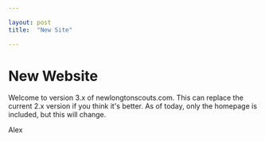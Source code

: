 ```yaml
---

layout: post
title:  "New Site"

---
```


# New Website

Welcome to version 3.x of newlongtonscouts.com. This can replace the current 2.x version if you think it's better. As of today, only the homepage is included, but this will change.

Alex